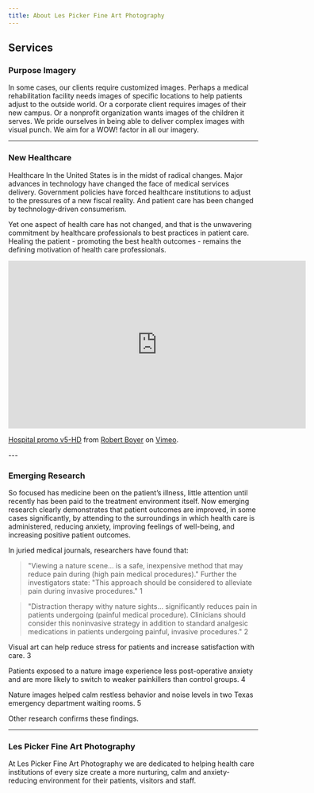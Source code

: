 ```yaml
---
title: About Les Picker Fine Art Photography
---
```

## Services

### Purpose Imagery
In some cases, our clients require customized images. Perhaps a medical rehabilitation facility needs images of specific locations to help patients adjust to the outside world. Or a corporate client requires images of their new campus. Or a nonprofit organization wants images of the children it serves. We pride ourselves in being able to deliver complex images with visual punch. We aim for a WOW! factor in all our imagery.

---

### New Healthcare

Healthcare In the United States is in the midst of radical changes. Major advances in technology have changed the face of medical services delivery. Government policies have forced healthcare institutions to adjust to the pressures of a new fiscal reality. And patient care has been changed by technology-driven consumerism. 

Yet one aspect of health care has not changed, and that is the unwavering commitment by healthcare professionals to best practices in patient care. Healing the patient - promoting the best health outcomes - remains the defining motivation of health care professionals.


<iframe src="https://player.vimeo.com/video/131034191?title=0&byline=0&portrait=0" width="600" height="338" frameborder="0" webkitallowfullscreen mozallowfullscreen allowfullscreen></iframe> <p><a href="https://vimeo.com/131034191">Hospital promo v5-HD</a> from <a href="https://vimeo.com/user8615735">Robert Boyer</a> on <a href="https://vimeo.com">Vimeo</a>.</p>
---

### Emerging Research

So focused has medicine been on the patient’s illness, little attention until recently has been paid to the treatment environment itself. Now emerging research clearly demonstrates that patient outcomes are improved, in some cases significantly, by attending to the surroundings in which health care is administered, reducing anxiety, improving feelings of well-being, and increasing positive patient outcomes.

In juried medical journals, researchers have found that:

> "Viewing a nature scene… is a safe, inexpensive method that may reduce pain during (high pain medical procedures)." Further the investigators state: "This approach should be considered to alleviate pain during invasive procedures." 1

> "Distraction therapy withy nature sights… significantly reduces pain in patients undergoing (painful medical procedure). Clinicians should consider this noninvasive strategy in addition to standard analgesic medications in patients undergoing painful, invasive procedures." 2

Visual art can help reduce stress for patients and increase satisfaction with care. 3

Patients exposed to a nature image experience less post-operative anxiety and are more likely to switch to weaker painkillers than control groups. 4

Nature images  helped calm restless behavior and noise levels in two Texas emergency department waiting rooms. 5

Other research confirms these findings. 

---

### Les Picker Fine Art Photography

At Les Picker Fine Art Photography we are dedicated to helping health care institutions of every size create a more nurturing, calm and anxiety-reducing environment for their patients, visitors and staff. 







